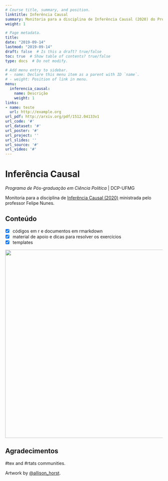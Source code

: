 ```yaml
---
# Course title, summary, and position.
linktitle: Inferência Causal
summary: Monitoria para a disciplina de Inferência Causal (2020) do Programa de Pós-graduação em Ciência Política | DCP-UFMG
weight: 1

# Page metadata.
title: 
date: "2019-09-14"
lastmod: "2019-09-14"
draft: false  # Is this a draft? true/false
toc: true  # Show table of contents? true/false
type: docs  # Do not modify.

# Add menu entry to sidebar.
# - name: Declare this menu item as a parent with ID `name`.
# - weight: Position of link in menu.
menu:
  inferencia_causal:
    name: Descrição
    weight: 1
links:
- name: teste
  url: http://example.org
url_pdf: http://arxiv.org/pdf/1512.04133v1
url_code: '#'
url_dataset: '#'
url_poster: '#'
url_project: ''
url_slides: ''
url_source: '#'
url_video: '#'
---
```


# Inferência Causal	

*Programa de Pós-graduação em Ciência Política* | DCP-UFMG	

Monitoria para a disciplina de [Inferência Causal (2020)](http://www.fafich.ufmg.br/ppgcp/wp-content/uploads/2019/12/Ementa-Prof.-Felipe-Nunes.pdf) ministrada pelo professor Felipe Nunes. 	

## Conteúdo 	

 - [x] códigos em r e documentos em rmarkdown 
 - [x] material de apoio e dicas para resolver os exercícios
 - [x] templates	

<img src="https://raw.githubusercontent.com/allisonhorst/stats-illustrations/master/rstats-artwork/reproducibility_court.png" width="600">

## Agradecimentos

#tex and #rtats communities. 

Artwork by [@allison_horst](https://github.com/allisonhorst/stats-illustrations). 
